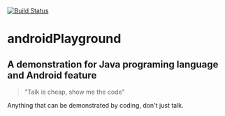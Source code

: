 [![Build Status](https://travis-ci.org/nutshellfool/androidPlayground.svg?branch=master)](https://travis-ci.org/nutshellfool/androidPlayground)
# androidPlayground
## A demonstration for Java programing language and Android feature
> "Talk is cheap, show me the code"  

Anything that can be demonstrated by coding, don't just talk.

